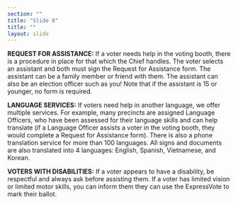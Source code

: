 ```yaml
---
section: ""
title: "Slide 8"
title: ""
layout: slide
---
```


**REQUEST FOR ASSISTANCE:** If a voter needs help in the voting booth, there is a procedure in place for that which the Chief handles. The voter selects an assistant and both must sign the Request for Assistance form. The assistant can be a family member or friend with them. The assistant can also be an election officer such as you! Note that if the assistant is 15 or younger, no form is required.

**LANGUAGE SERVICES:** If voters need help in another language, we offer multiple services. For example, many precincts are assigned Language Officers, who have been assessed for their language skills and can help translate (if a Language Officer assists a voter in the voting booth, they would complete a Request for Assistance form). There is also a phone translation service for more than 100 languages. All signs and documents are also translated into 4 languages: English, Spanish, Vietnamese, and Korean.

**VOTERS WITH DISABILITIES:** If a voter appears to have a disability, be respectful and always ask before assisting them. If a voter has limited vision or limited motor skills, you can inform them they can use the ExpressVote to mark their ballot.


